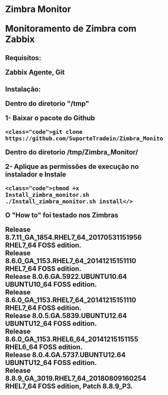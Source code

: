 <h1>Zimbra Monitor</>

Monitoramento de Zimbra com Zabbix

<h2>Requisitos:</>
	
Zabbix Agente, Git

<h2>Instalação:</>

Dentro do diretorio "/tmp"

1- Baixar o pacote do Github

	<class="code">git clone https://github.com/SuporteTradein/Zimbra_Monitor</>

Dentro do diretorio /tmp/Zimbra_Monitor/

2- Aplique as permissões de execução no instalador e Instale
	
	<class="code">chmod +x Install_zimbra_monitor.sh
	./Install_zimbra_monitor.sh install</>

O "How to" foi testado nos Zimbras

Release 8.7.11_GA_1854.RHEL7_64_20170531151956 RHEL7_64 FOSS edition.</br>
Release 8.6.0_GA_1153.RHEL7_64_20141215151110 RHEL7_64 FOSS edition.</br>
Release 8.0.6.GA.5922.UBUNTU10.64 UBUNTU10_64 FOSS edition.</br>
Release 8.6.0_GA_1153.RHEL7_64_20141215151110 RHEL7_64 FOSS edition.</br>
Release 8.0.5.GA.5839.UBUNTU12.64 UBUNTU12_64 FOSS edition.</br>
Release 8.6.0_GA_1153.RHEL6_64_20141215151155 RHEL6_64 FOSS edition.</br>
Release 8.0.4.GA.5737.UBUNTU12.64 UBUNTU12_64 FOSS edition.</br>
Release 8.8.9_GA_3019.RHEL7_64_20180809160254 RHEL7_64 FOSS edition, Patch 8.8.9_P3.</br>

